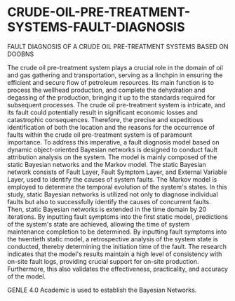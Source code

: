 # CRUDE-OIL-PRE-TREATMENT-SYSTEMS-FAULT-DIAGNOSIS
FAULT DIAGNOSIS OF A CRUDE OIL PRE-TREATMENT SYSTEMS BASED ON DOOBNS

The crude oil pre-treatment system plays a crucial role in the domain of oil and gas gathering and transportation, serving as a linchpin in ensuring the efficient and secure flow of petroleum resources. Its main function is to process the wellhead production, and complete the dehydration and degassing of the production, bringing it up to the standards required for subsequent processes. The crude oil pre-treatment system is intricate, and its fault could potentially result in significant economic losses and catastrophic consequences. Therefore, the precise and expeditious identification of both the location and the reasons for the occurrence of faults within the crude oil pre-treatment system is of paramount importance. To address this imperative, a fault diagnosis model based on dynamic object-oriented Bayesian networks is designed to conduct fault attribution analysis on the system. The model is mainly composed of the static Bayesian networks and the Markov model. The static Bayesian network consists of Fault Layer, Fault Symptom Layer, and External Variable Layer, used to identify the causes of system faults. The Markov model is employed to determine the temporal evolution of the system's states. In this study, static Bayesian networks is utilized not only to diagnose individual faults but also to successfully identify the causes of concurrent faults. Then, static Bayesian networks is extended in the time domain by 20 iterations. By inputting fault symptoms into the first static model, predictions of the system's state are achieved, allowing the time of system maintenance completion to be determined. By inputting fault symptoms into the twentieth static model, a retrospective analysis of the system state is conducted, thereby determining the initiation time of the fault. The research indicates that the model's results maintain a high level of consistency with on-site fault logs, providing crucial support for on-site production. Furthermore, this also validates the effectiveness, practicality, and accuracy of the model.

GENLE 4.0 Academic is used to establish the Bayesian Networks.
